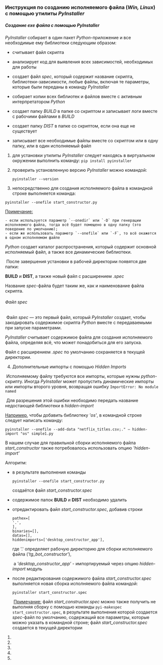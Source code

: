 ### Инструкция по созданию исполняемого файла  (*Win, Linux*) с помощью утилиты *PyInstaller*



##### Создание *exe* файла с помощью *PyInstaller*

*PyInstaller* собирает в один пакет *Python*-приложение и все необходимые ему библиотеки следующим образом:

- считывает файл скрипта

- анализирует код для выявления всех зависимостей, необходимых для работы

- создает файл *spec*, который содержит название скрипта, библиотеки-зависимости, любые файлы, включая те параметры, которые были переданы в команду *PyInstaller*

- собирает копии всех библиотек и файлов вместе с активным интерпретатором *Python*

- создает папку *BUILD* в папке со скриптом и записывает логи вместе с рабочими файлами в *BUILD*

- создает папку *DIST* в папке со скриптом, если она еще не существует

- записывает все необходимые файлы вместе со скриптом или в одну папку, или в один исполняемый файл

  

1. для установки утилиты *PyInstaller* следует находясь в виртуальном окружении выполнить команду:
   `pip install pyinstaller`

2. проверить установленную версию *PyInstaller* можно командой:

   `pyinstaller --version`

3.  непосредственно для создания исполняемого файла в командной строке выполняется команда:

   `pyinstaller --onefile start_constructor.py`

   <u>Примечание:</u>

    - если используется параметр `--onedir` или `-D` при генерации исполняемого файла, тогда всё будет помещено в одну папку (это поведение по умолчанию);
    - если же использовать параметр `--onefile` или `-F`, то всё окажется в одном исполняемом файле

   *Python* создает каталог распространения, который содержит основной исполняемый файл, а также все динамические библиотеки.

   ​	После завершения установки в рабочей директории появятся две папки:

   **BUILD** и **DIST**, а также новый файл с расширением *.spec*

   Название *spec*-файла будет таким же, как и наименование файла скрипта.

   

   ###### Файл *spec*

   ​	Файл *spec* — это первый файл, который *PyInstaller* создает, чтобы закодировать содержимое скрипта *Python* вместе с передаваемыми при запуске параметрами.

   *PyInstaller* считывает содержимое файла для создания исполняемого файла, определяя всё, что может понадобиться для его запуска.

   Файл с расширением *.spec* по умолчанию сохраняется  в текущей директории.

   

4. Дополнительные импорты с помощью *Hidden Imports*

​	Исполняемому файлу требуются все импорты, которые нужны *python*-скрипту. Иногда *PyInstaller* может пропустить динамические импорты или импорты второго уровня, возвращая ошибку `ImportError: No module named`

​	Для разрешения этой ошибки необходимо передать название недостающей библиотеки в *hidden-import*

<u>Например</u>, чтобы добавить библиотеку *'os'*, в командной строке следует написать команду:

```
pyinstaller --onefile --add-data "netflix_titles.csv;." — hidden-import "os" simple1.py
```



В нашем случае для правильной сборки исполняемого файла *start_constructor* также потребовалось использовать опцию  *'hidden-import'*

Алгоритм:

- в результате выполнения команды

  `pyinstaller --onefile start_constructor.py`

  создаётся файл *start_constructor.spec*

- содержимое папок **BUILD** и **DIST** необходимо удалить

- отредактировать файл *start_constructor.spec*, добавив строки

      pathex=[
      '.',
      ],
      binaries=[],
      datas=[],
      hiddenimports=['desktop_constructor_app'],

  где '.' определяет рабочую директорию для сборки исполняемого файла (*'tg_bot_constructor'*),

  ​	а *'desktop_constructor_app'* - импортируемый через опцию *hidden-import* модуль

- после редактирования содержимого файла *start_constructor.spec* выполняется новая сборка исполняемого файла командой:

   `pyinstaller start_constructor.spec`

  ​	<u>Примечание:</u> файл *start_constructor.spec* можно также получить не выполняя сборку с помощью команды `pyi-makespec start_constructor.spec`, в результате выполнения которой создается *spec*-файл по умолчанию, содержащий все параметры, которые можно указать в командной строке; файл *start_constructor.spec* создается в текущей директории

  





 

1. 
2. 
3. 
4. 
5. 